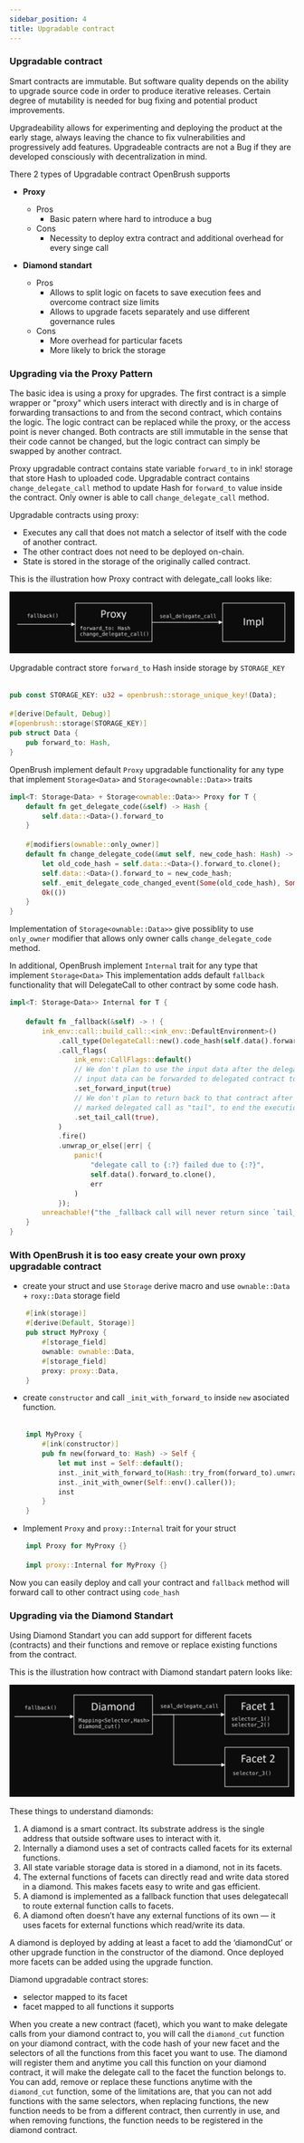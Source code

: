 ```yaml
---
sidebar_position: 4
title: Upgradable contract
---
```

### Upgradable contract

Smart contracts are immutable. But software quality depends on the ability to upgrade  source code in order to produce iterative releases. Certain degree of mutability is needed for bug fixing and potential product improvements.

Upgradeability allows for experimenting and deploying the product at the early stage, always leaving the chance to fix vulnerabilities and progressively add features. Upgradeable contracts are not a Bug if they are developed consciously with decentralization in mind.

There 2 types of Upgradable contract OpenBrush supports

- **Proxy**

  - Pros
    - Basic patern where hard to introduce a bug
  - Cons
    - Necessity to deploy extra contract and additional overhead for every singe call
- **Diamond standart**

  - Pros
    - Allows to split logic on facets to save execution fees and overcome contract size limits
    - Allows to upgrade facets separately and use different governance rules
  - Cons
    - More overhead for particular facets
    - More likely to brick the storage

### Upgrading via the Proxy Pattern

The basic idea is using a proxy for upgrades. The first contract is a simple wrapper or "proxy" which users interact with directly and is in charge of forwarding transactions to and from the second contract, which contains the logic. The logic contract can be replaced while the proxy, or the access point is never changed. Both contracts are still immutable in the sense that their code cannot be changed, but the logic contract can simply be swapped by another contract.

Proxy upgradable contract contains state variable `forward_to` in ink! storage that store Hash to uploaded code. Upgradable contract contains `change_delegate_call` method to update Hash for `forward_to` value inside the contract. Only owner is able to call `change_delegate_call` method.

Upgradable contracts using proxy:

* Executes any call that does not match a selector of itself with the code of another contract.
* The other contract does not need to be deployed on-chain.
* State is stored in the storage of the originally called contract.

This is the illustration how Proxy contract with delegate_call looks like:

![](assets/20220715_130416_DD058578-67E2-4832-9F75-CA18C3B3921C_4_5005_c.jpeg)

Upgradable contract store `forward_to` Hash inside storage by `STORAGE_KEY`

```rust

pub const STORAGE_KEY: u32 = openbrush::storage_unique_key!(Data);

#[derive(Default, Debug)]
#[openbrush::storage(STORAGE_KEY)]
pub struct Data {
    pub forward_to: Hash,
}

```

OpenBrush implement default `Proxy` upgradable functionality for any type that implement `Storage<Data>` and `Storage<ownable::Data>>` traits

```rust
impl<T: Storage<Data> + Storage<ownable::Data>> Proxy for T {
    default fn get_delegate_code(&self) -> Hash {
        self.data::<Data>().forward_to
    }

    #[modifiers(ownable::only_owner)]
    default fn change_delegate_code(&mut self, new_code_hash: Hash) -> Result<(), OwnableError> {
        let old_code_hash = self.data::<Data>().forward_to.clone();
        self.data::<Data>().forward_to = new_code_hash;
        self._emit_delegate_code_changed_event(Some(old_code_hash), Some(new_code_hash));
        Ok(())
    }
}
```

Implementation of `Storage<ownable::Data>>` give possiblity to use `only_owner` modifier that allows only owner calls `change_delegate_code` method.

In additional,  OpenBrush implement `Internal` trait for any type that implement `Storage<Data>`
This implementation adds default `fallback` functionality that will DelegateCall to other contract by some code hash.

```rust
impl<T: Storage<Data>> Internal for T {

    default fn _fallback(&self) -> ! {
        ink_env::call::build_call::<ink_env::DefaultEnvironment>()
            .call_type(DelegateCall::new().code_hash(self.data().forward_to.clone()))
            .call_flags(
                ink_env::CallFlags::default()
                // We don't plan to use the input data after the delegated call, so the 
                // input data can be forwarded to delegated contract to reduce the gas usage.
                .set_forward_input(true)
                // We don't plan to return back to that contract after execution, so we 
                // marked delegated call as "tail", to end the execution of the contract.
                .set_tail_call(true),
            )
            .fire()
            .unwrap_or_else(|err| {
                panic!(
                    "delegate call to {:?} failed due to {:?}",
                    self.data().forward_to.clone(),
                    err
                )
            });
        unreachable!("the _fallback call will never return since `tail_call` was set");
    }
}
```

### With OpenBrush it is too easy create your own proxy upgradable contract

- create your struct and use `Storage` derive macro and use `ownable::Data` + `roxy::Data` storage field

```rust
    #[ink(storage)]
    #[derive(Default, Storage)]
    pub struct MyProxy {
        #[storage_field]
        ownable: ownable::Data,
        #[storage_field]
        proxy: proxy::Data,
    }
```
- create `constructor` and call `_init_with_forward_to` inside `new` asociated function.
```rust

    impl MyProxy {
        #[ink(constructor)]
        pub fn new(forward_to: Hash) -> Self {
            let mut inst = Self::default();
            inst._init_with_forward_to(Hash::try_from(forward_to).unwrap());
            inst._init_with_owner(Self::env().caller());
            inst
        }
    }
```
- Implement `Proxy` and `proxy::Internal` trait for your struct
```rust
    impl Proxy for MyProxy {}

    impl proxy::Internal for MyProxy {}
```

Now you can easily deploy and call your contract and `fallback` method will forward call to other contract using `code_hash`

### Upgrading via the Diamond Standart

Using Diamond Standart you can add support for different facets (contracts) and their functions and remove or replace existing functions from the contract.

This is the illustration how contract with Diamond standart patern looks like:

![](assets/20220715_130335_47FD0F8D-60F3-4FDF-82F4-672402FDC5D1.jpeg)

These things to understand diamonds:

1. A diamond is a smart contract. Its substrate address is the single address that outside software uses to interact with it.
2. Internally a diamond uses a set of contracts called facets for its external functions.
3. All state variable storage data is stored in a diamond, not in its facets.
4. The external functions of facets can directly read and write data stored in a diamond. This makes facets easy to write and gas efficient.
5. A diamond is implemented as a fallback function that uses delegatecall to route external function calls to facets.
6. A diamond often doesn’t have any external functions of its own — it uses facets for external functions which read/write its data.

A diamond is deployed by adding at least a facet to add the ‘diamondCut’ or other upgrade function in the constructor of the diamond. Once deployed more facets can be added using the upgrade function.

Diamond upgradable contract stores:

- selector mapped to its facet
- facet mapped to all functions it supports

When you create a new contract (facet), which you want to make delegate calls from your diamond contract to, you will call the `diamond_cut` function on your diamond contract, with the code hash of your new facet and the selectors of all the functions from this facet you want to use. The diamond will register them and anytime you call this function on your diamond contract, it will make the delegate call to the facet the function belongs to. You can add, remove or replace these functions anytime with the `diamond_cut` function, some of the limitations are, that you can not add functions with the same selectors, when replacing functions, the new function needs to be from a different contract, then currently in use, and when removing functions, the function needs to be registered in the diamond contract.
